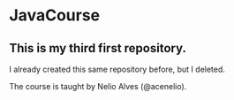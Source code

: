 # JavaCourse

This is my third first repository.
-----------------------------------------
I already created this same repository before, but I deleted.

The course is taught by Nelio Alves (@acenelio).
